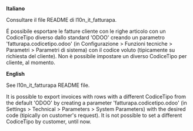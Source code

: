 **Italiano**

Consultare il file README di l10n_it_fatturapa.

É possibile esportare le fatture cliente con le righe articolo con un CodiceTipo diverso
dallo standard 'ODOO' creando un parametro 'fatturapa.codicetipo.odoo' (in
Configurazione \> Funzioni tecniche \> Parametri \> Parametri di sistema) con il codice
voluto (tipicamente su richiesta del cliente). Non è possibile impostare un diverso
CodiceTipo per cliente, al momento.

**English**

See l10n_it_fatturapa README file.

It is possible to export invoices with rows with a different CodiceTipo from the default
'ODOO' by creating a parameter 'fatturapa.codicetipo.odoo' (in Settings \> Technical \>
Parameters \> System Parameters) with the desired code (tipically on customer's
request). It is not possible to set a different CodiceTipo by customer, until now.
